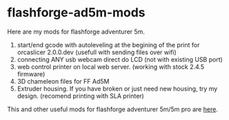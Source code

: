 # flashforge-ad5m-mods

Here are my mods for flashforge adventurer 5m.
1) start/end gcode with autoleveling at the begining of the print for orcaslicer 2.0.0.dev (usefull with sending files over wifi)
2) connecting ANY usb webcam direct do LCD (not with existing USB port)
3) web control printer on local web server. (working with stock 2.4.5 firmware)
4) 3D chameleon files for FF Ad5M
5) Extruder housing. If you have broken or just need new housing, try my design. (recomend printing with SLA printer)

This and other useful mods for flashforge adventurer 5m/5m pro are [here](https://github.com/g992/flashforge-ad5m-5mpro-research).
 
